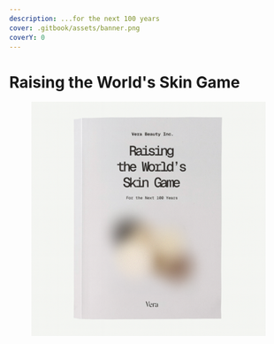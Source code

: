 ```yaml
---
description: ...for the next 100 years
cover: .gitbook/assets/banner.png
coverY: 0
---
```


# Raising the World's Skin Game

<figure><img src=".gitbook/assets/cover.png" alt=""><figcaption></figcaption></figure>
